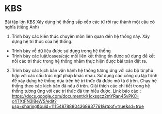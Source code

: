 # KBS
Bài tập lớn KBS 
Xây dựng hệ thống sắp xếp các từ rời rạc thành một câu có nghĩa (tiếng Anh)
1. Trình bày các kiến thức chuyên môn liên quan đến hệ thống này. Xây dựng hệ tri thức của hệ thống.
- Trình bày về dữ liệu được sử dụng trong hệ thống
- Trình bày các luật/cases/các mối liên kết thông tin được sử dụng để kết nối các tri thức trong hệ thống nhằm thực hiện được bài toán đặt ra.
2. Trình bày các kịch bản vận hành hệ thống tương ứng với các bộ từ phù hợp với các cấu trúc ngữ pháp khác nhau.
Sử dụng các công cụ lập trình để xây dựng hệ thống dựa trên hệ tri thức đã được mô tả ở trên. Chạy hệ thống theo các kịch bản đã nêu ở trên. Giải thích các chi tiết trong hệ thống tương ứng với các tri thức đã tìm hiểu được.
Link báo cáo :
https://docs.google.com/document/d/1cxsgcz2mYRan45vPKC-c4TXtFN3IBeWS/edit?usp=sharing&ouid=111548788804368937761&rtpof=true&sd=true
